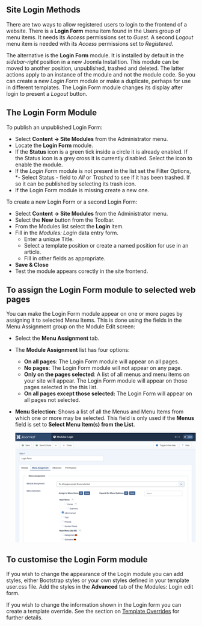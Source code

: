 <!-- Filename: Enabling_the_Login_Form_module / Display title: Login Form -->

## Site Login Methods

There are two ways to allow registered users to login to the frontend of a
website. There is a **Login Form** menu item found in the Users group of menu
items. It needs its *Access* permissions set to *Guest*. A second *Logout* menu
item is needed with its *Access* permissions set to *Registered*.

The alternative is the **Login Form** module. It is installed by default in the
*sidebar-right* position in a new Joomla Installtion. This module can be moved
to another position, unpublished, trashed and deleted. The latter actions
apply to an instance of the module and not the module code. So you can create
a new *Login Form* module or make a duplicate, perhaps for use in different
templates. The Login Form module changes its display after login to present
a *Logout* button.

## The Login Form Module

To publish an unpublished Login Form:

*  Select **Content → Site Modules** from the Administrator menu.
*  Locate the **Login Form** module.
*  If the **Status** icon is a green tick inside a circle it is already
enabled. If the Status icon is a grey cross it is currently disabled. Select
the icon to enable the module.
* If the *Login Form* module is not present in the list set the Filter Options,
*- Select Status - field to *All* or *Trashed* to see if it has been trashed.
If so it can be published by selecting its trash icon.
* If the Login Form module is missing create a new one.

To create a new Login Form or a second Login Form:

*  Select **Content → Site Modules** from the Administrator menu.
* Select the **New** button from the Toolbar.
* From the Modules list select the **Login** item.
* Fill in the *Modules: Login* data entry form.
  - Enter a unique Title.
  - Select a template position or create a named position for use in an article.
  - Fill in other fields as appropriate.
* **Save & Close**
* Test the module appears corectly in the site frontend.

## To assign the Login Form module to selected web pages

You can make the Login Form module appear on one or more pages by
assigning it to selected Menu Items. This is done using the fields in
the Menu Assignment group on the Module Edit screen:

- Select the **Menu Assignment** tab.
- The **Module Assignment** list has four options:
  - **On all pages**: The Login Form module will appear on all pages.
  - **No pages**: The Login Form module will not appear on any page.
  - **Only on the pages selected**: A list of all menus and menu items on your
  site will appear. The Login Form module will appear on those pages selected
  in the this list.
  - **On all pages except those selected:** The Login Form will appear on all
  pages not selected.
- **Menu Selection**: Shows a list of all the Menus and Menu Items from
  which one or more may be selected. This field is only used if the
  **Menus** field is set to **Select Menu Item(s) from the List**.

  ![module menu assignment](../../../images/en/modules/modules-login-menu-assignment.png "Login module menu assignment")

## To customise the Login Form module

If you wish to change the appearance of the Login module you can add styles,
either Bootstrap styles or your own styles defined in your template user.css
file. Add the styles in the **Advanced** tab of the Modules: Login edit form.

If you wish to change the information shown in the Login form you can create
a template override. See the section on
[Template Overrides](jdocmanual?manual=user&heading=templates&filename=template-overrides.md)
for further details.
